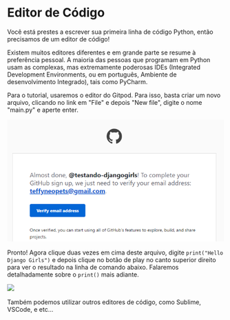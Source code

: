 # Editor de Código

Você está prestes a escrever sua primeira linha de código Python, então precisamos de um editor de código!

Existem muitos editores diferentes e em grande parte se resume à preferência pessoal. A maioria das pessoas que programam em Python usam as complexas, mas extremamente poderosas IDEs \(Integrated Development Environments, ou em português, Ambiente de desenvolvimento Integrado\), tais como PyCharm.

Para o tutorial, usaremos o editor do Gitpod. Para isso, basta criar um novo arquivo, clicando no link em "File" e depois "New file", digite o nome "main.py" e aperte enter.

![](../.gitbook/assets/image%20%289%29.png)

Pronto! Agora clique duas vezes em cima deste arquivo, digite `print("Hello Django Girls")` e depois clique no botão de play no canto superior direito para ver o resultado na linha de comando abaixo. Falaremos detalhadamente sobre o `print()` mais adiante.

![](../.gitbook/assets/image%20%2840%29.png)

Também podemos utilizar outros editores de código, como Sublime, VSCode, e etc...

